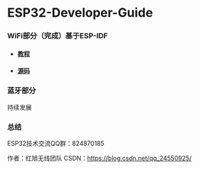 # ESP32-Developer-Guide

### WiFi部分（完成）基于ESP-IDF

- #### [教程](https://github.com/HX-IoT/ESP32-Developer-Guide/tree/master/ESP32%E5%BC%80%E5%8F%91%E6%8C%87%E5%8D%97%EF%BC%88ESP-IDF%EF%BC%89%E6%89%8B%E5%86%8C-PDF) 
- #### [源码](https://github.com/HX-IoT/ESP32-Developer-Guide/tree/master/source_code)

### 蓝牙部分

持续发展

### 总结

ESP32技术交流QQ群：824870185

作者：红旭无线团队
CSDN：https://blog.csdn.net/qq_24550925/ 